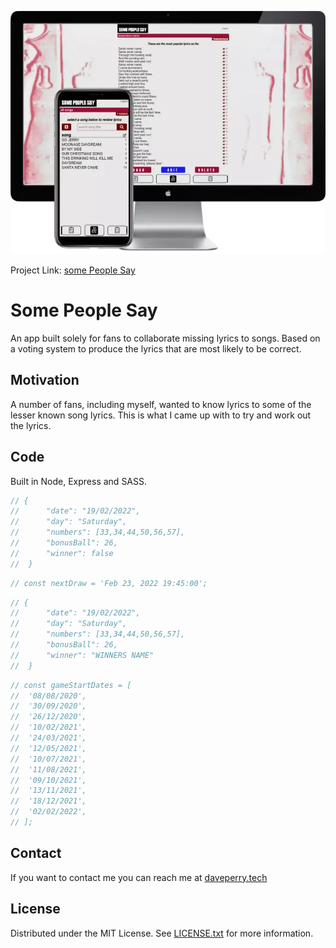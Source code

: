 ![Screenshot](sps.webp)

Project Link: [some People Say](bit.ly/SomePeopleSay)

# Some People Say

<!-- A little info about your project and/ or overview that explains **what** the project is about. -->

An app built solely for fans to collaborate missing lyrics to songs. Based on a voting system to produce the lyrics that are most likely to be correct.

## Motivation

<!-- A short description of the motivation behind the creation and maintenance of the project. This should explain **why** the project exists. -->

A number of fans, including myself, wanted to know lyrics to some of the lesser known song lyrics. This is what I came up with to try and work out the lyrics.

## Code

Built in Node, Express and SASS.

<!-- ## Screenshots -->

<!-- Include logo/demo screenshot etc. -->

<!-- ![Screenshot](ll.png) -->

<!-- ## Tech/framework used

Ex. -

<b>Built with</b>

- [Electron](https://electron.atom.io) -->

<!-- ## Features

What makes your project stand out? -->

<!-- ## Future Features

- MERN stack
- User authentication
- Lotto draws updated via an external API
- Payments with PayPal
- Random number generator
- Ball statistics
- Player statistics -->

<!-- ## Code Example

Show what the library does as concisely as possible, developers should be able to figure out **how** your project solves their problem by looking at the code example. Make sure the API you are showing off is obvious, and that your code is short and concise. -->

<!-- ## Installation

Provide step by step series of examples and explanations about how to get a development env running. -->

<!-- ## API Reference

Depending on the size of the project, if it is small and simple enough the reference docs can be added to the README. For medium size to larger projects it is important to at least provide a link to where the API reference docs live.

## Tests

Describe and show how to run the tests with code examples. -->

<!-- ## How to use? -->

<!-- If people like your project they’ll want to learn how they can use it. To do so include step by step guide to use your project. -->

<!-- 1.Player data is added in users.json
2.Every draw is added in draws.json -->

```javascript
// {
// 		"date": "19/02/2022",
// 		"day": "Saturday",
// 		"numbers": [33,34,44,50,56,57],
// 		"bonusBall": 26,
// 		"winner": false
// 	}
```

<!-- 3.Countdown timer is reset in var nextDraw located in countdownTimer function -->

```javascript
// const nextDraw = 'Feb 23, 2022 19:45:00';
```

<!-- 4.Winner is added in draw object -->

```javascript
// {
// 		"date": "19/02/2022",
// 		"day": "Saturday",
// 		"numbers": [33,34,44,50,56,57],
// 		"bonusBall": 26,
// 		"winner": "WINNERS NAME"
// 	}
```

<!-- 5.To begin a new game, add start date in startDateInput.mjs -->

```javascript
// const gameStartDates = [
// 	'08/08/2020',
// 	'30/09/2020',
// 	'26/12/2020',
// 	'10/02/2021',
// 	'24/03/2021',
// 	'12/05/2021',
// 	'10/07/2021',
// 	'11/08/2021',
// 	'09/10/2021',
// 	'13/11/2021',
// 	'18/12/2021',
// 	'02/02/2022',
// ];
```

## Contact

If you want to contact me you can reach me at [daveperry.tech](https://daveperry.tech)

<!-- [loopy lotto repo](https://github.com/your_username/repo_name) -->

## License

<!-- A short snippet describing the license (MIT, Apache etc) -->

Distributed under the MIT License. See [LICENSE.txt](LICENSE.txt) for more information.

<!-- MIT © [Dave Perry]() -->
